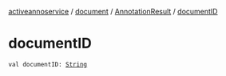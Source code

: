 [activeannoservice](../../index.md) / [document](../index.md) / [AnnotationResult](index.md) / [documentID](./document-i-d.md)

# documentID

`val documentID: `[`String`](https://kotlinlang.org/api/latest/jvm/stdlib/kotlin/-string/index.html)
